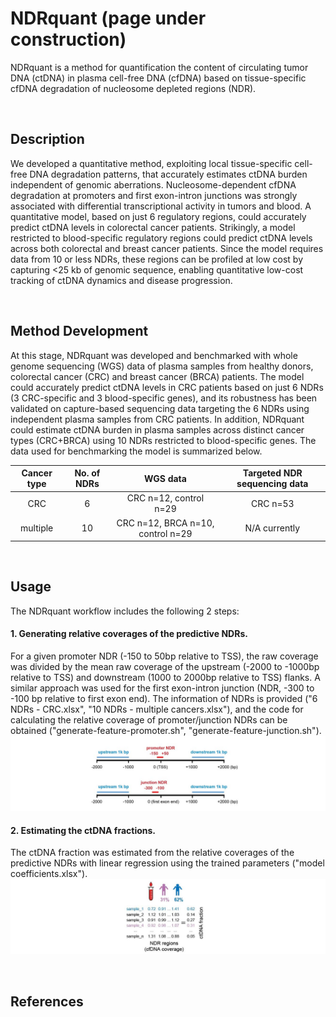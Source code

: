 # NDRquant (page under construction)
NDRquant is a method for quantification the content of circulating tumor DNA (ctDNA) in plasma cell-free DNA (cfDNA) based on tissue-specific cfDNA degradation of nucleosome depleted regions (NDR).
<p>&nbsp;</p>

## Description
We developed a quantitative method, exploiting local tissue-specific cell-free DNA degradation patterns, that accurately estimates ctDNA burden independent of genomic aberrations. Nucleosome-dependent cfDNA degradation at promoters and first exon-intron junctions was strongly associated with differential transcriptional activity in tumors and blood. A quantitative model, based on just 6 regulatory regions, could accurately predict ctDNA levels in colorectal cancer patients. Strikingly, a model restricted to blood-specific regulatory regions could predict ctDNA levels across both colorectal and breast cancer patients. Since the model requires data from 10 or less NDRs, these regions can be profiled at low cost by capturing <25 kb of genomic sequence, enabling quantitative low-cost tracking of ctDNA dynamics and disease progression.
<p>&nbsp;</p>

## Method Development
At this stage, NDRquant was developed and benchmarked with whole genome sequencing (WGS) data of plasma samples from healthy donors, colorectal cancer (CRC) and breast cancer (BRCA) patients. The model could accurately predict ctDNA levels in CRC patients based on just 6 NDRs (3 CRC-specific and 3 blood-specific genes), and its robustness has been validated on capture-based sequencing data targeting the 6 NDRs using independent plasma samples from CRC patients. In addition, NDRquant could estimate ctDNA burden in plasma samples across distinct cancer types (CRC+BRCA) using 10 NDRs restricted to blood-specific genes. The data used for benchmarking the model is summarized below.

| Cancer type  | No. of NDRs  | WGS data | Targeted NDR sequencing data |
|:-------------:|:-------------:|:-----:|:-----:|
| CRC      | 6  | CRC n=12, control n=29  | CRC n=53 |
| multiple | 10 | CRC n=12, BRCA n=10, control n=29 | N/A currently |
<p>&nbsp;</p>

## Usage
The NDRquant workflow includes the following 2 steps:

#### 1. Generating relative coverages of the predictive NDRs.
For a given promoter NDR (-150 to 50bp relative to TSS), the raw coverage was divided by the mean raw coverage of the upstream (-2000 to -1000bp relative to TSS) and downstream (1000 to 2000bp relative to TSS) flanks. A similar approach was used for the first exon-intron junction (NDR, -300 to -100 bp relative to first exon end). The information of NDRs is provided ("6 NDRs - CRC.xlsx", "10 NDRs - multiple cancers.xlsx"), and the code for calculating the relative coverage of promoter/junction NDRs can be obtained ("generate-feature-promoter.sh", "generate-feature-junction.sh").
![Alt text](https://github.com/skandlab/NDRquant/blob/main/relative%20coverage.jpg)

#### 2. Estimating the ctDNA fractions. 
The ctDNA fraction was estimated from the relative coverages of the predictive NDRs with linear regression using the trained parameters ("model coefficients.xlsx").
![Alt text](https://github.com/skandlab/NDRquant/blob/main/model%20prediction.jpg)

<p>&nbsp;</p>

## References
